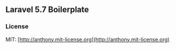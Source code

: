 ## Laravel 5.7 Boilerplate

### License

MIT: [http://anthony.mit-license.org](http://anthony.mit-license.org)
